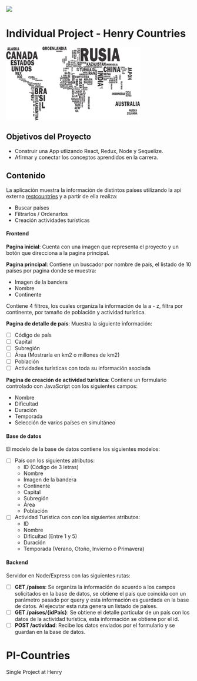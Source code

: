 <p align='left'>
    <img src='https://static.wixstatic.com/media/85087f_0d84cbeaeb824fca8f7ff18d7c9eaafd~mv2.png/v1/fill/w_160,h_30,al_c,q_85,usm_0.66_1.00_0.01/Logo_completo_Color_1PNG.webp' </img>
</p>

# Individual Project - Henry Countries

<p align="left">
  <img height="200" src="./countries.png" />
</p>

## Objetivos del Proyecto

- Construir una App utlizando React, Redux, Node y Sequelize.
- Afirmar y conectar los conceptos aprendidos en la carrera.

## Contenido 

La aplicación muestra la información de distintos países utilizando la api externa [restcountries](https://restcountries.com/) y a partir de ella realiza:

  - Buscar países 
  - Filtrarlos / Ordenarlos 
  - Creación actividades turísticas

#### Frontend

__Pagina inicial__: Cuenta con una imagen que representa el proyecto y un botón que direcciona a la pagina principal.

__Pagina principal__: Contiene un buscador por nombre de país, el listado de 10 países por pagina donde se muestra:

- Imagen de la bandera
- Nombre
- Continente

Contiene 4 filtros, los cuales organiza la información de la a - z, filtra por continente, por tamaño de población y actividad turística.

__Pagina de detalle de país__: Muestra la siguiente información:

- [ ] Código de país
- [ ] Capital
- [ ] Subregión
- [ ] Área (Mostrarla en km2 o millones de km2)
- [ ] Población
- [ ] Actividades turísticas con toda su información asociada

__Pagina de creación de actividad turística__: Contiene un formulario controlado con JavaScript con los siguientes campos:

- Nombre
- Dificultad
- Duración
- Temporada
- Selección de varios países en simultáneo

#### Base de datos

El modelo de la base de datos contiene los siguientes modelos: 

- [ ] País con los siguientes atributos:
  - ID (Código de 3 letras) 
  - Nombre
  - Imagen de la bandera
  - Continente
  - Capital
  - Subregión
  - Área
  - Población
- [ ] Actividad Turística con con los siguientes atributos:
  - ID
  - Nombre
  - Dificultad (Entre 1 y 5)
  - Duración
  - Temporada (Verano, Otoño, Invierno o Primavera)

#### Backend

Servidor en Node/Express con las siguientes rutas: 

- [ ] __GET /países__: Se organiza la información de acuerdo a los campos solicitados en la base de datos, se obtiene el país que coincida con un parámetro pasado por query y esta información es guardada en la base de datos. Al ejecutar esta ruta genera un listado de países.
- [ ] __GET /países/{idPaís}__: Se obtiene el detalle particular de un país con los datos de la actividad turística, esta información se obtiene por el id.
- [ ] __POST /actividad__:  Recibe los datos enviados por el formulario y se guardan en la base de datos.
# PI-Countries
Single Project at Henry

